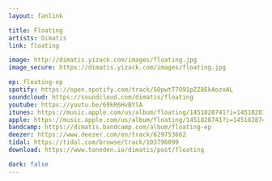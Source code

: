 ```yaml
---
layout: fanlink

title: Floating
artists: Dimatis
link: floating

image: http://dimatis.yizack.com/images/floating.jpg
image_secure: https://dimatis.yizack.com/images/floating.jpg

ep: floating-ep
spotify: https://open.spotify.com/track/5OpwtT7O91pZZ8EkAozoAL
soundcloud: https://soundcloud.com/dimatis/floating
youtube: https://youtu.be/69kR6HvBYlA
itunes: https://music.apple.com/us/album/floating/1451828741?i=1451828743&app=itunes
apple: https://music.apple.com/us/album/floating/1451828741?i=1451828743&app=music
bandcamp: https://dimatis.bandcamp.com/album/floating-ep
deezer: https://www.deezer.com/en/track/629753662
tidal: https://tidal.com/browse/track/103796099
download: https://www.toneden.io/dimatis/post/floating

dark: false
---
```


